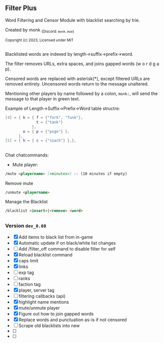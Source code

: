 ## Filter Plus

Word Filtering and Censor Module with blacklist searching by trie.

Created by monk <sub>(Discord: `monk.moe`)</sub>

<sup>Copyright (c) 2023, Licensed under MIT</sup>

##
Blacklisted words are indexed by length->suffix->prefix->word.

The filter removes URLs, extra spaces, and joins gapped words (w o r d g a p).

Censored words are replaced with asterisk(*), except filtered URLs are removed entirely. Uncensored words return to the message unaltered.

Mentioning other players by name followed by a colon, `monk:`, will send the message to that player in green text. 

Example of Length->Suffix->Prefix->Word table structre:
```lua
[4] = { k = { f = {"fork", "funk"},
              t = {"tank"}
            },
        o = { p = {"pogo"} },
      },
[5] = {	h = { c = {"coach"} },},
```
##

Chat chatcommands:

- Mute player: 
```md
/mute <playername> [<minutes>] -- (10 minutes if empty)
```
Remove mute
```md
/unmute <playername>
```
Manage the Blacklist
```md
/blacklist <insert>|<remove> <word>
```
##
### Version **`dev_0.08`**
- [X] Add items to black list from in-game
- [X] Automatic update if on black/white list changes
- [ ] Add /filter_off command to disable filter for self
- [X] Reload blacklist command
- [X] caps limit
- [X] links
- [ ] exp tag
- [ ] ranks
- [ ] faction tag
- [X] player, server tag
- [ ] filtering callbacks (api)
- [X] highlight name mentions
- [X] mute/unmute player
- [X] Figure out how to join gapped words
- [X] Replace words and punctuation as-is if not censored
- [ ] Scrape old blacklists into new
- [ ] 
- [ ] 
